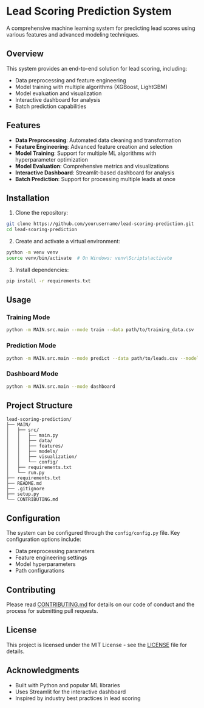 # Lead Scoring Prediction System

A comprehensive machine learning system for predicting lead scores using various features and advanced modeling techniques.

## Overview

This system provides an end-to-end solution for lead scoring, including:
- Data preprocessing and feature engineering
- Model training with multiple algorithms (XGBoost, LightGBM)
- Model evaluation and visualization
- Interactive dashboard for analysis
- Batch prediction capabilities

## Features

- **Data Preprocessing**: Automated data cleaning and transformation
- **Feature Engineering**: Advanced feature creation and selection
- **Model Training**: Support for multiple ML algorithms with hyperparameter optimization
- **Model Evaluation**: Comprehensive metrics and visualizations
- **Interactive Dashboard**: Streamlit-based dashboard for analysis
- **Batch Prediction**: Support for processing multiple leads at once

## Installation

1. Clone the repository:
```bash
git clone https://github.com/yourusername/lead-scoring-prediction.git
cd lead-scoring-prediction
```

2. Create and activate a virtual environment:
```bash
python -m venv venv
source venv/bin/activate  # On Windows: venv\Scripts\activate
```

3. Install dependencies:
```bash
pip install -r requirements.txt
```

## Usage

### Training Mode
```bash
python -m MAIN.src.main --mode train --data path/to/training_data.csv
```

### Prediction Mode
```bash
python -m MAIN.src.main --mode predict --data path/to/leads.csv --model path/to/model.joblib
```

### Dashboard Mode
```bash
python -m MAIN.src.main --mode dashboard
```

## Project Structure

```
lead-scoring-prediction/
├── MAIN/
│   ├── src/
│   │   ├── main.py
│   │   ├── data/
│   │   ├── features/
│   │   ├── models/
│   │   ├── visualization/
│   │   └── config/
│   ├── requirements.txt
│   └── run.py
├── requirements.txt
├── README.md
├── .gitignore
├── setup.py
└── CONTRIBUTING.md
```

## Configuration

The system can be configured through the `config/config.py` file. Key configuration options include:
- Data preprocessing parameters
- Feature engineering settings
- Model hyperparameters
- Path configurations

## Contributing

Please read [CONTRIBUTING.md](CONTRIBUTING.md) for details on our code of conduct and the process for submitting pull requests.

## License

This project is licensed under the MIT License - see the [LICENSE](LICENSE) file for details.

## Acknowledgments

- Built with Python and popular ML libraries
- Uses Streamlit for the interactive dashboard
- Inspired by industry best practices in lead scoring 